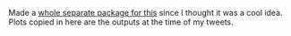 Made a [whole separate package for this](https://github.com/tonyelhabr/xengagement) since I thought it was a cool idea. Plots copied in here are the outputs at the time of my tweets.
